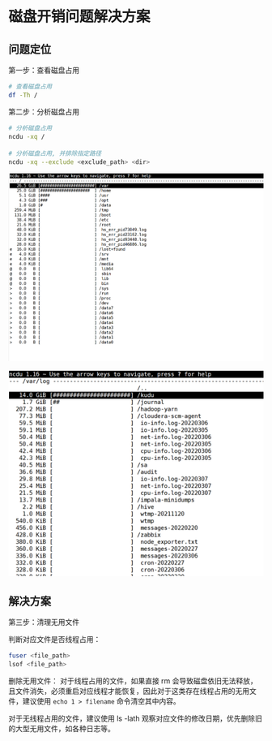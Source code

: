 # 磁盘开销问题解决方案


## 问题定位


第一步：查看磁盘占用

```bash
# 查看磁盘占用
df -Th /
```


第二步：分析磁盘占用

```bash
# 分析磁盘占用
ncdu -xq /

# 分析磁盘占用, 并排除指定路径
ncdu -xq --exclude <exclude_path> <dir>
```

![](resources/images/Pasted%20image%2020231113155023.png)

![](resources/images/Pasted%20image%2020231113155027.png)


## 解决方案


第三步：清理无用文件

判断对应文件是否线程占用：
```bash
fuser <file_path>
lsof <file_path>
```

删除无用文件：
对于线程占用的文件，如果直接 rm 会导致磁盘依旧无法释放，且文件消失，必须重启对应线程才能恢复，因此对于这类存在线程占用的无用文件，建议使用 `echo 1 > filename` 命令清空其中内容。

对于无线程占用的文件，建议使用 ls -lath 观察对应文件的修改日期，优先删除旧的大型无用文件，如各种日志等。
